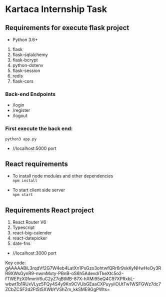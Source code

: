 # Kartaca Internship Task

## Requirements for execute flask project

- Python 3.6+
1. flask
2. flask-sqlalchemy
3. flask-bcrypt
4. python-dotenv
5. flask-session
6. redis
7. flask-cors

### Back-end Endpoints
- /login  
- /register
- /logout
### First execute the back end: 
`python3 app.py`
- //localhost:5000 port
## React requirements
- To install node modules and other dependencies  
`npm install`  

- To start client side server  
`npm start`  

## Requirements React project

1. React Router V6
2. Typescript
3. react-big-calender
4. react-datepicker
5. date-fns

- //localhost:3000 port  


Key code: gAAAAABiL3rqdVf2G7W4eb4LatXn1PsGzo3ohtwfQRr6r9xkKyNHwHeOy3RR9XWsGynR9-nwmMxty-PBnB-oS6h5AdevdrTkeXtc5o2-fTWEPzX0fmmV6uC2yZ7qBtMB-87X-hXMi95eQ4C97XPRxbL-wbwt1b1RUxVLyz5FQy4S4y9Kn9CVUbGEaaCXPuyyilOUtTw1WSFGWz7dc7ZCbZCSF2d2Ft5t5XWbYVShZm_kkSME9GgPWts=  